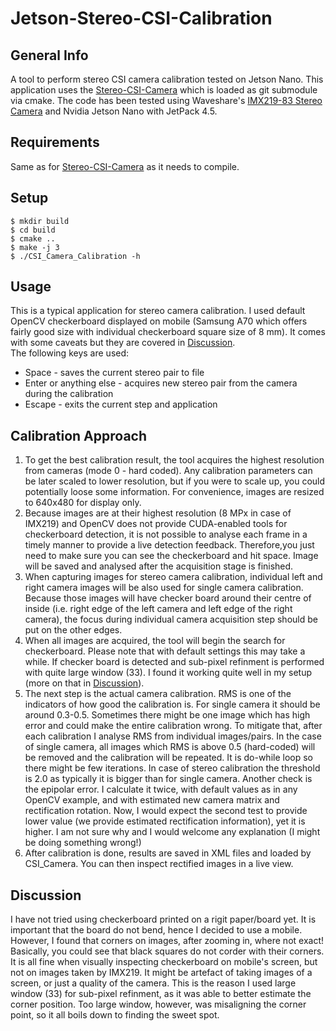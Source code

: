 # Jetson-Stereo-CSI-Calibration

## General Info
A tool to perform stereo CSI camera calibration tested on Jetson Nano. This application uses the [Stereo-CSI-Camera](https://github.com/mtmal/Jetson-Stereo-CSI-Camera) which is loaded as git submodule via cmake. The code has been tested using Waveshare's [IMX219-83 Stereo Camera](https://www.waveshare.com/wiki/IMX219-83_Stereo_Camera) and Nvidia Jetson Nano with JetPack 4.5.

## Requirements
Same as for [Stereo-CSI-Camera](https://github.com/mtmal/Jetson-Stereo-CSI-Camera/blob/main/README.md#requirements) as it needs to compile.

## Setup
```
$ mkdir build
$ cd build
$ cmake ..
$ make -j 3
$ ./CSI_Camera_Calibration -h
```
## Usage
This is a typical application for stereo camera calibration. I used default OpenCV checkerboard displayed on mobile (Samsung A70 which offers fairly good size with individual checkerboard square size of 8 mm). It comes with some caveats but they are covered in [Discussion](#discussion). <br>
The following keys are used:
* Space - saves the current stereo pair to file
* Enter or anything else - acquires new stereo pair from the camera during the calibration
* Escape - exits the current step and application

## Calibration Approach
1. To get the best calibration result, the tool acquires the highest resolution from cameras (mode 0 - hard coded). Any calibration parameters can be later scaled to lower resolution, but if you were to scale up, you could potentially loose some information. For convenience, images are resized to 640x480 for display only.
2. Because images are at their highest resolution (8 MPx in case of IMX219) and OpenCV does not provide CUDA-enabled tools for checkerboard detection, it is not possible to analyse each frame in a timely manner to provide a live detection feedback. Therefore,you just need to make sure you can see the checkerboard and hit space. Image will be saved and analysed after the acquisition stage is finished.
3. When capturing images for stereo camera calibration, individual left and right camera images will be also used for single camera calibration. Because those images will have checker board around their centre of inside (i.e. right edge of the left camera and left edge of the right camera), the focus during individual camera acquisition step should be put on the other edges.
4. When all images are acquired, the tool will begin the search for checkerboard. Please note that with default settings this may take a while. If checker board is detected and sub-pixel refinment is performed with quite large window (33). I found it working quite well in my setup (more on that in [Discussion](#discussion)).
5. The next step is the actual camera calibration. RMS is one of the indicators of how good the calibration is. For single camera it should be around 0.3-0.5. Sometimes there might be one image which has high error and could make the entire calibration wrong. To mitigate that, after each calibration I analyse RMS from individual images/pairs. In the case of single camera, all images which RMS is above 0.5 (hard-coded) will be removed and the calibration will be repeated. It is do-while loop so there might be few iterations. In case of stereo calibration the threshold is 2.0 as typically it is bigger than for single camera. Another check is the epipolar error. I calculate it twice, with default values as in any OpenCV example, and with estimated new camera matrix and rectification rotation. Now, I would expect the second test to provide lower value (we provide estimated rectification information), yet it is higher. I am not sure why and I would welcome any explanation (I might be doing something wrong!)
6. After calibration is done, results are saved in XML files and loaded by CSI_Camera. You can then inspect rectified images in a live view.

## Discussion
I have not tried using checkerboard printed on a rigit paper/board yet. It is important that the board do not bend, hence I decided to use a mobile. However, I found that corners on images, after zooming in, where not exact! Basically, you could see that black squares do not corder with their corners. It is all fine when visually inspecting checkerboard on mobile's screen, but not on images taken by IMX219. It might be artefact of taking images of a screen, or just a quality of the camera. This is the reason I used large window (33) for sub-pixel refinment, as it was able to better estimate the corner position. Too large window, however, was misaligning the corner point, so it all boils down to finding the sweet spot.
